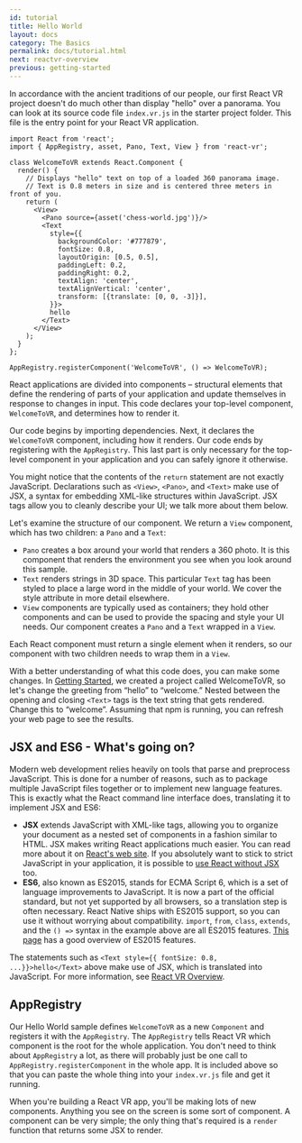 ```yaml
---
id: tutorial
title: Hello World
layout: docs
category: The Basics
permalink: docs/tutorial.html
next: reactvr-overview
previous: getting-started
---
```



In accordance with the ancient traditions of our people, our first React VR project doesn't do much other than display "hello" over a panorama. You can look at its source code file `index.vr.js` in the starter project folder. This file is the entry point for your React VR application.

```
import React from 'react';
import { AppRegistry, asset, Pano, Text, View } from 'react-vr';

class WelcomeToVR extends React.Component {
  render() {
    // Displays "hello" text on top of a loaded 360 panorama image.
    // Text is 0.8 meters in size and is centered three meters in front of you.
    return (
      <View>
        <Pano source={asset('chess-world.jpg')}/>
        <Text
          style={{
            backgroundColor: '#777879',
            fontSize: 0.8,
            layoutOrigin: [0.5, 0.5],
            paddingLeft: 0.2,
            paddingRight: 0.2,
            textAlign: 'center',
            textAlignVertical: 'center',
            transform: [{translate: [0, 0, -3]}],
          }}>
          hello
        </Text>
      </View>
    );
  }
};

AppRegistry.registerComponent('WelcomeToVR', () => WelcomeToVR);
```

React applications are divided into components – structural elements that define the rendering of parts of your application and update themselves in response to changes in input.
This code declares your top-level component, `WelcomeToVR`, and determines how to render it.

Our code begins by importing dependencies. Next, it declares the `WelcomeToVR` component, including how it renders. Our code ends by registering with the `AppRegistry`. This last part is only necessary for the top-level component in your application and you can safely ignore it otherwise.

You might notice that the contents of the `return` statement are not exactly JavaScript.
Declarations such as `<View>`, `<Pano>`, and `<Text>` make use of JSX, a syntax for embedding XML-like structures within JavaScript.
JSX tags allow you to cleanly describe your UI; we talk more about them below.

Let's examine the structure of our component. We return a `View` component, which has two children: a `Pano` and a `Text`:

* `Pano` creates a box around your world that renders a 360 photo.
It is this component that renders the environment you see when you look around this sample.
* `Text` renders strings in 3D space. This particular `Text` tag has been styled to place a large word in the middle of your world. We cover the style attribute in more detail elsewhere.
* `View` components are typically used as containers; they hold other components and can be used to provide the spacing and style your UI needs.
Our component creates a `Pano` and a `Text` wrapped in a `View`.

Each React component must return a single element when it renders, so our component with two children needs to wrap them in a `View`.

With a better understanding of what this code does, you can make some changes.
In [Getting Started](docs/getting-started.html), we created a project called WelcomeToVR, so let's change the greeting from “hello” to “welcome.”
Nested between the opening and closing `<Text>` tags is the text string that gets rendered. Change this to “welcome”.
Assuming that npm is running, you can refresh your web page to see the results.



## JSX and ES6 - What's going on?

Modern web development relies heavily on tools that parse and preprocess JavaScript. This is done for a number of reasons,
such as to package multiple JavaScript files together or to implement new language features. This is exactly what the React command line
interface does, translating it to implement JSX and ES6:

* **JSX** extends JavaScript with XML-like tags, allowing you to organize your document as a nested set of components in a fashion
similar to HTML. JSX makes writing React applications much easier. You can read more about it on [React's web site](https://facebook.github.io/react/docs/jsx-in-depth.html).
If you absolutely want to stick to strict JavaScript in your application, it is possible to [use React without JSX](https://facebook.github.io/react/docs/react-without-jsx.html) too.
* **ES6**, also known as ES2015, stands for ECMA Script 6, which is a set of language improvements to JavaScript. It is now a part of the official standard,
but not yet supported by all browsers, so a translation step is often necessary.
React Native ships with ES2015 support, so you can use it without worrying about compatibility.
`import`, `from`, `class`, `extends`, and the `() =>` syntax in the example above are all ES2015 features.
[This page](https://babeljs.io/docs/learn-es2015/) has a good overview of ES2015 features.

The statements such as `<Text style={{ fontSize: 0.8, ...}}>hello</Text>` above make use of JSX, which is translated into JavaScript. For more information, see [React VR Overview](docs/react-vroverview.html).

## AppRegistry

Our Hello World sample defines `WelcomeToVR` as a new `Component` and registers it with the `AppRegistry`. The `AppRegistry` tells React VR which component is the root for the whole application.
You don't need to think about `AppRegistry` a lot, as there will probably just be one call to `AppRegistry.registerComponent` in the whole app.
It is included above so that you can paste the whole thing into your `index.vr.js` file and get it running.

When you're building a React VR app, you'll be making lots of new components. Anything you see on the screen is some sort of component. A component can be very simple; the only thing that's required is a `render` function that returns some JSX to render.

